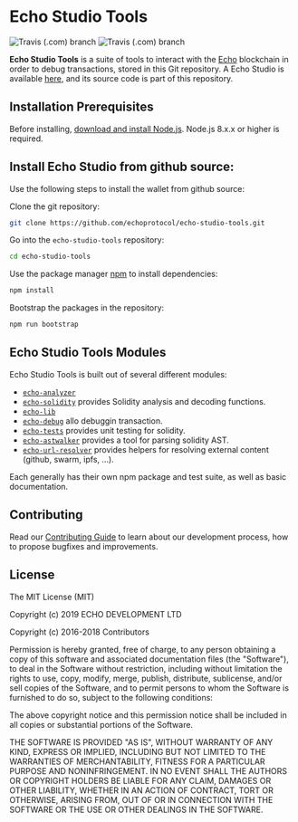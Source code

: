 # Echo Studio Tools

![Travis (.com) branch](https://img.shields.io/travis/com/echoprotocol/echo-studio-tools/master?label=build%20master)
![Travis (.com) branch](https://img.shields.io/travis/com/echoprotocol/echo-studio-tools/develop?label=build%20develop)

**Echo Studio Tools** is a suite of tools to interact with the [Echo](https://echo.org) blockchain in order to debug transactions, stored in this Git repository. A Echo Studio is available [here](https://github.com/echoprotocol/echo-studio), and its source code is part of this repository.

## Installation Prerequisites

Before installing, [download and install Node.js](https://nodejs.org/en/download/).
Node.js 8.x.x or higher is required.

## Install Echo Studio from github source:

Use the following steps to install the wallet from github source:

Clone the git repository:

```bash
git clone https://github.com/echoprotocol/echo-studio-tools.git
```

Go into the `echo-studio-tools` repository:

```bash
cd echo-studio-tools
```

Use the package manager [npm](https://www.npmjs.com/) to install dependencies:

```bash
npm install
```

Bootstrap the packages in the repository:

```bash
npm run bootstrap
```


## <a name="modules"></a>Echo Studio Tools Modules

Echo Studio Tools is built out of several different modules:

+ [`echo-analyzer`](remix-analyzer/README.md)
+ [`echo-solidity`](remix-solidity/README.md) provides Solidity analysis and decoding functions.
+ [`echo-lib`](remix-lib/README.md)
+ [`echo-debug`](remix-debug/README.md) allo debuggin transaction.
+ [`echo-tests`](remix-tests/README.md) provides unit testing for solidity.
+ [`echo-astwalker`](remix-tests/README.md) provides a tool for parsing solidity AST.
+ [`echo-url-resolver`](remix-url-resolver/README.md) provides helpers for resolving external content (github, swarm, ipfs, ...).

Each generally has their own npm package and test suite, as well as basic documentation.

## Contributing

Read our [Contributing Guide](CONTRIBUTING.md) to learn about our development process, how to propose bugfixes and improvements.

## License

The MIT License (MIT)

Copyright (c) 2019 ECHO DEVELOPMENT LTD

Copyright (c) 2016-2018 Contributors

Permission is hereby granted, free of charge, to any person obtaining a copy
of this software and associated documentation files (the "Software"), to deal
in the Software without restriction, including without limitation the rights
to use, copy, modify, merge, publish, distribute, sublicense, and/or sell
copies of the Software, and to permit persons to whom the Software is
furnished to do so, subject to the following conditions:

The above copyright notice and this permission notice shall be included in all
copies or substantial portions of the Software.

THE SOFTWARE IS PROVIDED "AS IS", WITHOUT WARRANTY OF ANY KIND, EXPRESS OR
IMPLIED, INCLUDING BUT NOT LIMITED TO THE WARRANTIES OF MERCHANTABILITY,
FITNESS FOR A PARTICULAR PURPOSE AND NONINFRINGEMENT. IN NO EVENT SHALL THE
AUTHORS OR COPYRIGHT HOLDERS BE LIABLE FOR ANY CLAIM, DAMAGES OR OTHER
LIABILITY, WHETHER IN AN ACTION OF CONTRACT, TORT OR OTHERWISE, ARISING FROM,
OUT OF OR IN CONNECTION WITH THE SOFTWARE OR THE USE OR OTHER DEALINGS IN THE
SOFTWARE.
